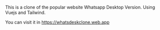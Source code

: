 This is a clone of the popular website Whatsapp Desktop Version. Using Vuejs and Tailwind.

You can visit it in  https://whatsdeskclone.web.app